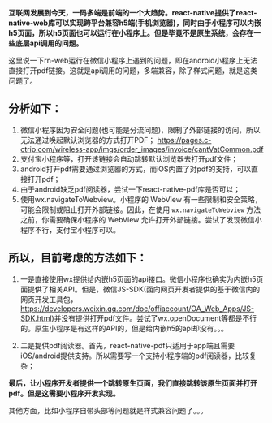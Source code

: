 **互联网发展到今天，一码多端是前端的一个大趋势。react-native提供了react-native-web库可以实现跨平台兼容h5端(手机浏览器)，同时由于小程序可以内嵌h5页面，所以h5页面也可以运行在小程序上。但是毕竟不是原生系统，会存在一些底层api调用的问题。**

这里说一下rn-web运行在微信小程序上遇到的问题，即在android小程序上无法直接打开pdf链接。这就是api调用的问题，多端兼容，除了样式问题，就是这类问题了。

## 分析如下：
1. 微信小程序因为安全问题(也可能是分流问题)，限制了外部链接的访问，所以无法通过唤起默认浏览器的方式打开PDF；
https://pages.c-ctrip.com/wireless-app/imgs/order_images/invoice/cantVatCommon.pdf
2. 支付宝小程序等，打开该链接会自动跳转默认浏览器去打开pdf文件；
3. android打开pdf需要通过浏览器的方式，而iOS内置了对pdf的支持，可以直接打开pdf；
4. 由于android缺乏pdf阅读器，尝试一下react-native-pdf库是否可以；
5. 使用wx.navigateToWebview。小程序的 WebView 有一些限制和安全策略，可能会限制或阻止打开外部链接。因此，在使用 `wx.navigateToWebview` 方法之前，你需要确保小程序的 WebView 允许打开外部链接。尝试了发现微信小程序不行，支付宝小程序可以。



## 所以，目前考虑的方法如下：   

1. 一是直接使用wx提供给内嵌h5页面的api接口。微信小程序也确实为内嵌h5页面提供了相关API。但是，微信JS-SDK(面向网页开发者提供的基于微信内的网页开发工具包，https://developers.weixin.qq.com/doc/offiaccount/OA_Web_Apps/JS-SDK.html)并没有提供打开pdf文件。尝试了wx.openDocument等都是不行的。原生小程序是有这样的API的，但是给内嵌h5的api却没有。。。

2. 二是提供pdf阅读器。首先，react-native-pdf只适用于app端且需要iOS/android提供支持。所以需要写一个支持小程序端的pdf阅读器，比较复杂；    

**最后，让小程序开发者提供一个跳转原生页面，我们直接跳转该原生页面并打开pdf。但是这需要小程序开发实现。**

其他方面，比如小程序自带头部等问题就是样式兼容问题了。。。
